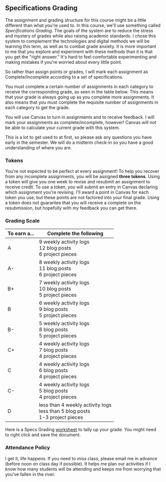 ## Specifications Grading
The assignment and grading structure for this course might be a little different than what you're used to. In this course, we'll use something called *Specifications Grading*. The goals of the system are to reduce the stress and mystery of grades while also raising academic standards. I chose this system to complement the technologies and digital methods we will be learning this term, as well as to combat grade anxiety. It is more important to me that you explore and experiment with these methods than it is that you get the "right answer." It's hard to feel comfortable experimenting and making mistakes if you're worried about every little point. 

So rather than assign points or grades, I will mark each assignment as Complete/Incomplete according to a set of specifications. 

You must complete a certain number of assignments in each category to receive the corresponding grade, as seen in the table below. This means that your grade is always going up as you complete more assignments. It also means that you must complete the requisite number of assignments in each category to get the grade. 

You will use Canvas to turn in assignments and to receive feedback. I will mark your assignments as complete/incomplete, however! Canvas will not be able to calculate your current grade with this system.  	

This is a lot to get used to at first, so please ask any questions you have early in the semester. We will do a midterm check-in so you have a good understanding of where you are. 



### Tokens

You're not expected to be perfect at every assignment! To help you recover from any incomplete assignments, you will be assigned **three tokens**. Using a token will give you one week to revise and resubmit an assignment to receive credit. To use a token, you will submit an entry in Canvas declaring which assignment you're revising. I'll award a point in Canvas for each token you use, but these points are not factored into your final grade. Using a token does not guarantee that you will receive a complete on the resubmission, but hopefully with my feedback you can get there. 


### Grading Scale

|To earn a...|Complete the following|
|---|---|
|A| 9 weekly activity logs<br /> 12 blog posts<br />  6 project pieces|
|A-| 8 weekly activity logs<br /> 11 blog posts <br /> 6 project pieces|
|B+| 7 weekly activity logs<br />  10 blog posts<br />  5 project pieces|
|B| 6 weekly activity logs<br />  9 blog posts<br />  5 project pieces|
|B-| 5 weekly activity logs<br />  8 blog posts<br />  5 project pieces|
|C+| 4 weekly activity logs<br />  7 blog posts <br />  4 project pieces|
|C| 4 weekly activity logs<br />  6 blog posts <br />  4 project pieces|
|C-| 4 weekly activity logs<br />  5 blog posts <br />  4 project pieces|
|D| less than 4 weekly activity logs<br />  less than 5 blog posts<br /> 1-3 project pieces|

Here is a Specs Grading [worksheet](assets/specs-grading-sheet.docx) to tally up your grade. You might need to right click and save the document.

### Attendance Policy 

I get it, life happens. If you need to miss class, please email me in advance (before noon on class day if possible). It helps me plan our activities if I know how many students will be attending and keeps me from worrying that you've fallen in the river. 
